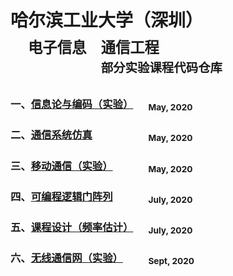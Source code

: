 # 哈尔滨工业大学（深圳）<br>&emsp;<sub>电子信息&emsp;通信工程</sub><br>&emsp;<sub>&emsp;&emsp;&emsp;&emsp;&emsp;<sup>部分实验课程代码仓库</sup></sub>

### 一、[信息论与编码（实验）](/InformationTheory) &emsp; <sub>May, 2020</sub>

### 二、[通信系统仿真](/CommunicationSystems) &emsp;&emsp;&emsp;&emsp;&emsp; <sub>May, 2020</sub>

### 三、[移动通信（实验）](/WirelessCommunications) &emsp;&emsp;&emsp; <sub>May, 2020</sub>

### 四、[可编程逻辑门阵列](/FieldProgrammableGateArray) &emsp;&emsp;&emsp; <sub>July, 2020</sub>

### 五、[课程设计（频率估计）](/FrequencyEstimation) &emsp; <sub>July, 2020</sub>

### 六、[无线通信网（实验）](/WirelessNetworks) &emsp;&emsp; <sub>Sept, 2020</sub>